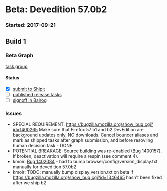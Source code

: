 # Beta: Devedition 57.0b2

### Started: 2017-09-21

## Build 1

### Beta Graph

[task group](https://tools.taskcluster.net/push-inspector/#/HxbIQ2f1QiOPP0YwuGoD-Q)


#### Status
- [x] [submit to Shipit](https://wiki.mozilla.org/Release:Release_Automation_on_Mercurial:Starting_a_Release#Submit_to_Ship_It)
- [ ] [published release tasks](../how-tos/relpro.md#4-publish-release)
- [ ] [signoff in Balrog](../how-tos/relpro.md#3-signoffs)

### Issues
- SPECIAL REQUIREMENT: https://bugzilla.mozilla.org/show_bug.cgi?id=1400265 Make sure that Firefox 57 b1 and b2 DevEdition are background updates only, NO downloads. Cancel bouncer aliases and mark as shipped tasks after graph submission, and before resovling human decision task - DONE
- POTENTIAL BREAKAGE: Source building was re-enabled ([Bug 1400157](https://bugzil.la/1400157)). If broken, deactivation will require a respin (see comment 4).
- kmoir: [Bug 1402084](https://bugzil.la/1402084) - had to bump browser/config/version_display.txt manually for devedition 57.0b2
- kmoir: TODO: manually bump display_version.txt on beta if https://bugzilla.mozilla.org/show_bug.cgi?id=1346465 hasn't been fixed after we ship b2
